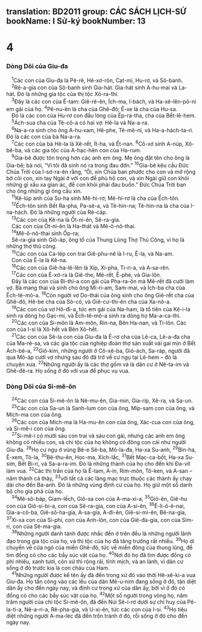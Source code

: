 translation: BD2011
group: CÁC SÁCH LỊCH-SỬ
bookName: I Sử-ký 
bookNumber: 13
-------

<div class="title"><h1>4</h1><h3>Dòng Dõi của Giu-đa</h3></div>
<span class="verse 1su_4_1"> <sup>1</sup>Các con của Giu-đa là Pê-rê, Hê-xơ-rôn, Cạt-mi, Hu-rơ, và Sô-banh.<br/></span>
<span class="verse 1su_4_2"> <sup>2</sup>Rê-a-gia con của Sô-banh sinh Gia-hát. Gia-hát sinh A-hu-mai và La-hát. Ðó là những gia tộc của thị tộc Xô-ra-thi.<br/></span>
<span class="verse 1su_4_3"> <sup>3</sup>Ðây là các con của Ê-tam: Giê-rê-ên, Ích-ma, I-bách, và Ha-xê-lên-pô-ni em gái của họ. </span>
<span class="verse 1su_4_4"><sup>4</sup>Pê-nu-ên là cha của Ghê-đô; Ê-xe là cha của Hu-sa.<br/> Ðó là các con của Hu-rơ con đầu lòng của Ép-ra-tha, cha của Bết-lê-hem.<br/></span>
<span class="verse 1su_4_5"> <sup>5</sup>Ách-sua cha của Tê-cô-a có hai vợ: Hê-la và Na-a-ra.<br/></span>
<span class="verse 1su_4_6"> <sup>6</sup>Na-a-ra sinh cho ông A-hu-xam, Hê-phe, Tê-mê-ni, và Ha-a-hách-ta-ri. Ðó là các con của bà Na-a-ra.<br/></span>
<span class="verse 1su_4_7"> <sup>7</sup>Các con của bà Hê-la là Xê-rết, Ít-ha, và Ết-nan. </span>
<span class="verse 1su_4_8"><sup>8</sup>Cô-xơ sinh A-núp, Xô-bê-ba, và các gia tộc của A-hạc-hên con của Ha-rum.<br/></span>
<span class="verse 1su_4_9"> <sup>9</sup>Gia-bê được tôn trọng hơn các anh em ông. Mẹ ông đặt tên cho ông là Gia-bê; bà nói, “Vì tôi đã sinh nó ra trong đau đớn.” </span>
<span class="verse 1su_4_10"><sup>10</sup>Gia-bê kêu cầu Ðức Chúa Trời của I-sơ-ra-ên rằng, “Ôi, xin Chúa ban phước cho con và mở rộng bờ cõi con, xin tay Ngài ở với con để phù hộ con, và xin Ngài giữ con khỏi những gì xấu xa gian ác, để con khỏi phải đau buồn.” Ðức Chúa Trời ban cho ông những gì ông cầu xin.<br/></span>
<span class="verse 1su_4_11"> <sup>11</sup>Kê-lúp anh của Su-ha sinh Mê-hi-rơ; Mê-hi-rơ là cha của Ếch-tôn.<br/></span>
<span class="verse 1su_4_12"> <sup>12</sup>Ếch-tôn sinh Bết Ra-pha, Pa-sê-a, và Tê-hin-na; Tê-hin-na là cha của I-na-hách. Ðó là những người của Rê-cáp.<br/></span>
<span class="verse 1su_4_13"> <sup>13</sup>Các con của Kê-na là Ốt-ni-ên, Sê-ra-gia.<br/> Các con của Ốt-ni-ên là Ha-thát và Mê-ô-nô-thai. <br/></span>
<span class="verse 1su_4_14"> <sup>14</sup>Mê-ô-nô-thai sinh Ốp-ra;<br/> Sê-ra-gia sinh Giô-áp, ông tổ của Thung Lũng Thợ Thủ Công, vì họ là những thợ thủ công.<br/></span>
<span class="verse 1su_4_15"> <sup>15</sup>Các con của Ca-lép con trai Giê-phu-nê là I-ru, Ê-la, và Na-am.<br/> Con của Ê-la là Kê-na.<br/></span>
<span class="verse 1su_4_16"> <sup>16</sup>Các con của Giê-ha-lê-lên là Xíp, Xi-pha, Ti-ri-a, và A-sa-rên.<br/></span>
<span class="verse 1su_4_17"> <sup>17</sup>Các con của Ê-xơ-ra là Giê-the, Mê-rết, Ê-phe, và Gia-lôn.<br/> Ðây là các con của Bi-thi-a con gái của Pha-ra-ôn mà Mê-rết đã cưới làm vợ. Bà mang thai và sinh cho ông Mi-ri-am, Sam-mai, và Ích-ba cha của Ếch-tê-mô-a. </span>
<span class="verse 1su_4_18"><sup>18</sup>Còn người vợ Do-thái của ông sinh cho ông Giê-rết cha của Ghê-đô, Hê-be cha của Sô-cô, và Giê-cư-thi-ên cha của Xa-nô-a.<br/></span>
<span class="verse 1su_4_19"> <sup>19</sup>Các con của vợ Hô-đi-a, tức em gái của Na-ham, là tổ tiên của Kê-i-la sinh ra dòng họ Gạc-mi, và Ếch-tê-mô-a sinh ra dòng họ Ma-a-ca-thi.<br/></span>
<span class="verse 1su_4_20"> <sup>20</sup>Các con của Si-môn là Am-môn, Rin-na, Bên Ha-nan, và Ti-lôn. Các con của I-si là Xô-hết và Bên Xô-hết.<br/></span>
<span class="verse 1su_4_21"> <sup>21</sup>Các con của Sê-la con của Giu-đa là Ê-rơ cha của Lê-ca, Lê-a-đa cha của Ma-rê-sa, và các gia tộc của nghiệp đoàn thợ sản xuất vải gai mịn ở Bết Ách-bê-a, </span>
<span class="verse 1su_4_22"><sup>22</sup>Giô-kim, những người ở Cô-xê-ba, Giô-ách, Sa-ráp, người đã qua Mô-áp cưới vợ nhưng sau đó đã trở về cư ngụ tại Lê-hem – đó là chuyện xưa. </span>
<span class="verse 1su_4_23"><sup>23</sup>Những người ấy là các thợ gốm và là dân cư ở Nê-ta-im và Ghê-đê-ra. Họ sống ở đó với vua để phục vụ vua.<br/></span>
<div class="title"><h3>Dòng Dõi của Si-mê-ôn</h3></div>
<span class="verse 1su_4_24"> <sup>24</sup>Các con của Si-mê-ôn là Nê-mu-ên, Gia-min, Gia-ríp, Xê-ra, và Sa-un.<br/></span>
<span class="verse 1su_4_25"> <sup>25</sup>Các con của Sa-un là Sanh-lum con của ông, Míp-sam con của ông, và Mích-ma con của ông.<br/></span>
<span class="verse 1su_4_26"> <sup>26</sup>Các con của Mích-ma là Ha-mu-ên con của ông, Xác-cua con của ông, và Si-mê-i con của ông.<br/></span>
<span class="verse 1su_4_27"> <sup>27</sup>Si-mê-i có mười sáu con trai và sáu con gái, nhưng các anh em ông không có nhiều con, và chi tộc của họ không có đông con cái như người Giu-đa. </span>
<span class="verse 1su_4_28"><sup>28</sup>Họ cư ngụ ở vùng Bê-e Sê-ba, Mô-la-đa, Ha-xa Su-anh, </span>
<span class="verse 1su_4_29"><sup>29</sup>Bin-ha, Ê-xem, Tô-la, </span>
<span class="verse 1su_4_30"><sup>30</sup>Bê-thu-ên, Học-ma, Xích-lắc, </span>
<span class="verse 1su_4_31"><sup>31</sup>Bết Mạc-ca-bốt, Ha-xa Su-sim, Bết Bi-ri, và Sa-a-ra-im. Ðó là những thành của họ cho đến khi Ða-vít làm vua. </span>
<span class="verse 1su_4_32"><sup>32</sup>Các thị trấn của họ là Ê-tam, A-in, Rim-môn, Tô-ken, và A-san – năm thành cả thảy, </span>
<span class="verse 1su_4_33"><sup>33</sup>với tất cả các làng mạc trực thuộc các thành ấy chạy dài cho đến Ba-anh. Ðó là những vùng định cư của họ. Họ giữ một sổ danh bộ cho gia phả của họ.<br/></span>
<span class="verse 1su_4_34"> <sup>34</sup>Mê-sô-báp, Giam-lếch, Giô-sa con của A-ma-xi-a, </span>
<span class="verse 1su_4_35"><sup>35</sup>Giô-ên, Giê-hu con của Giô-si-bi-a, con của Sê-ra-gia, con của A-si-ên, </span>
<span class="verse 1su_4_36"><sup>36</sup>Ê-li-ô-ê-nai, Gia-a-cô-ba, Giê-sô-ha-gia, A-sa-gia, A-đi-ên, Giê-si-mi-ên, Bê-na-gia, </span>
<span class="verse 1su_4_37"><sup>37</sup>Xi-xa con của Si-phi, con của Anh-lôn, con của Giê-đa-gia, con của Sim-ri, con của Sê-ma-gia.<br/></span>
<span class="verse 1su_4_38"> <sup>38</sup>Những người danh tánh được nhắc đến ở trên đều là những người lãnh đạo trong gia tộc của họ, và thị tộc của họ đã tăng trưởng rất nhiều. </span>
<span class="verse 1su_4_39"><sup>39</sup>Họ di chuyển về cửa ngỏ của miền Ghê-đô, tức về miền đông của thung lũng, để tìm đồng cỏ cho các bầy súc vật của họ. </span>
<span class="verse 1su_4_40"><sup>40</sup>Nơi đó họ đã tìm được đồng cỏ phì nhiêu, xanh tươi, còn xứ thì rộng rãi, tĩnh mịch, và an lành, vì dân cư sống ở đó trước kia là con cháu của Ham.<br/></span>
<span class="verse 1su_4_41"> <sup>41</sup>Những người được kể tên ấy đã đến trong xứ đó vào thời Hê-xê-ki-a vua Giu-đa. Họ tấn công vào các lều của dân Mê-u-nim đang sống ở đó, tận diệt dân ấy cho đến ngày nay, và định cư trong xứ của dân ấy, bởi vì ở đó có đồng cỏ cho các bầy súc vật của họ. </span>
<span class="verse 1su_4_42"><sup>42</sup>Một số người trong vòng họ, năm trăm người của chi tộc Si-mê-ôn, đã đến Núi Sê-i-rơ dưới sự chỉ huy của Pê-la-ti-a, Nê-a-ri-a, Rê-pha-gia, và U-xi-ên, tức các con của I-si. </span>
<span class="verse 1su_4_43"><sup>43</sup>Họ tiêu diệt những người A-ma-léc đã đến trốn tránh ở đó, rồi sống ở đó cho đến ngày nay.<br/></span>
